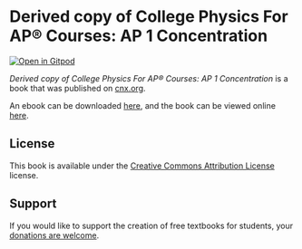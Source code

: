 # Derived copy of College Physics For AP® Courses: AP 1 Concentration

[![Open in Gitpod](https://gitpod.io/button/open-in-gitpod.svg)](https://gitpod.io/from-referrer/)

_Derived copy of College Physics For AP® Courses: AP 1 Concentration_ is a book that was published on [cnx.org](https://cnx.org/).

An ebook can be downloaded [here](https://github.com/cnx-user-books/cnxbook-derived-copy-of-college-physics-for-ap-r-courses-ap-1-concentration/releases/latest), and the book can be viewed online [here](https://github.com/cnx-user-books/cnxbook-derived-copy-of-college-physics-for-ap-r-courses-ap-1-concentration/releases/latest).

## License
This book is available under the [Creative Commons Attribution License](./LICENSE) license.

## Support
If you would like to support the creation of free textbooks for students, your [donations are welcome](https://riceconnect.rice.edu/donation/support-openstax-banner).
